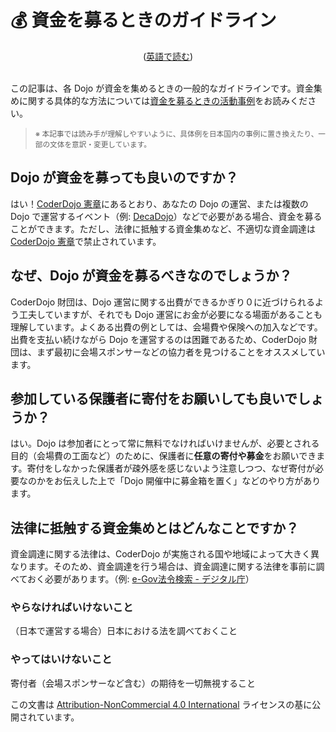 # 💰 資金を募るときのガイドライン
<center>(<a href="/docs/fundraising-guidelines_en">英語で読む</a>)</center>
<br/>

この記事は、各 Dojo が資金を集めるときの一般的なガイドラインです。資金集めに関する具体的な方法については[資金を募るときの活動事例](/docs/fundraising-methods)をお読みください。

<blockquote>
  <small>※
    本記事では読み手が理解しやすいように、具体例を日本国内の事例に置き換えたり、一部の文体を意訳・変更しています。</small>
</blockquote>


## Dojo が資金を募っても良いのですか？

はい！[CoderDojo 憲章](/charter)にあるとおり、あなたの Dojo の運営、または複数の Dojo で運営するイベント（例: [DecaDojo](https://decadojo.coderdojo.jp/)）などで必要がある場合、資金を募ることができます。ただし、法律に抵触する資金集めなど、不適切な資金調達は [CoderDojo 憲章](/charter)で禁止されています。

## なぜ、Dojo が資金を募るべきなのでしょうか？

CoderDojo 財団は、Dojo 運営に関する出費ができるかぎり０に近づけられるよう工夫していますが、それでも Dojo 運営にお金が必要になる場面があることも理解しています。よくある出費の例としては、会場費や保険への加入などです。出費を支払い続けながら Dojo を運営するのは困難であるため、CoderDojo 財団は、まず最初に会場スポンサーなどの協力者を見つけることをオススメしています。

## 参加している保護者に寄付をお願いしても良いでしょうか？

はい。Dojo は参加者にとって常に無料でなければいけませんが、必要とされる目的（会場費の工面など）のために、保護者に**任意の寄付や募金**をお願いできます。寄付をしなかった保護者が疎外感を感じないよう注意しつつ、なぜ寄付が必要なのかをお伝えした上で「Dojo 開催中に募金箱を置く」などのやり方があります。

## 法律に抵触する資金集めとはどんなことですか？

資金調達に関する法律は、CoderDojo が実施される国や地域によって大きく異なります。そのため、資金調達を行う場合は、資金調達に関する法律を事前に調べておく必要があります。（例: [e-Gov法令検索 - デジタル庁](https://elaws.e-gov.go.jp/)）

### やらなければいけないこと
（日本で運営する場合）日本における法を調べておくこと 

### やってはいけないこと
寄付者（会場スポンサーなど含む）の期待を一切無視すること
<br/>

この文書は [Attribution-NonCommercial 4.0 International](https://creativecommons.org/licenses/by-nc/4.0/deed.ja) ライセンスの基に公開されています。
